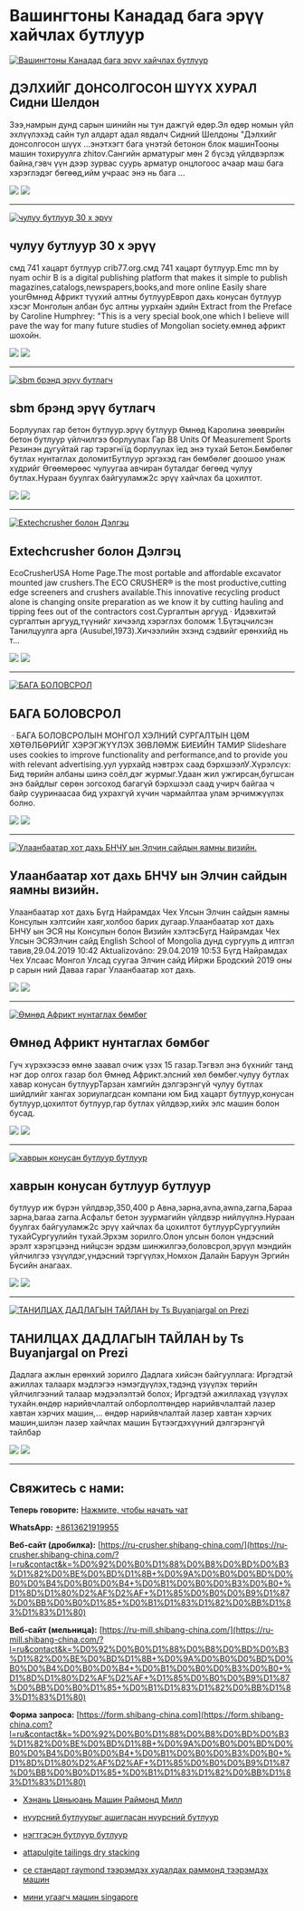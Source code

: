 # Вашингтоны Канадад бага эрүү хайчлах бутлуур

<a href="https://swt.shibang-china.com/?l=ru&img&k=%D0%92%D0%B0%D1%88%D0%B8%D0%BD%D0%B3%D1%82%D0%BE%D0%BD%D1%8B+%D0%9A%D0%B0%D0%BD%D0%B0%D0%B4%D0%B0%D0%B4+%D0%B1%D0%B0%D0%B3%D0%B0+%D1%8D%D1%80%D2%AF%D2%AF+%D1%85%D0%B0%D0%B9%D1%87%D0%BB%D0%B0%D1%85+%D0%B1%D1%83%D1%82%D0%BB%D1%83%D1%83%D1%80" target="_blank">![Вашингтоны Канадад бага эрүү хайчлах бутлуур](http://static.shibang-china.com/all-800x300/49.jpg)</a>

## ДЭЛХИЙГ ДОНСОЛГОСОН ШҮҮХ ХУРАЛ Сидни Шелдон
Зээ,намрын дунд сарын шинийн ны тун дажгүй өдөр.Эл өдөр номын үйл эхлүүлэхэд сайн тул алдарт адал явдалч Сидний Шелдоны &quot;Дэлхийг донсолгосон шүүх …энэтхэгт бага үнэтэй бетонон блок машинТооны машин тохируулга zhitov.Сангийн арматурыг мөн 2 бүсэд үйлдвэрлэж байна,гэвч үүн дээр зурвас суурь арматур онцлогоос ачаар маш бага хэрэглэдэг бөгөөд,ийм учраас энэ нь бага …


<a href="https://whatsapp.shibangsoft.com/WhatsApp.php" target="_blank" title="WhatsApp">![](http://static.shibang-china.com/icon/whatsapp.png)</a> <a href="https://swt.shibang-china.com/?l=ru&icon&k=%D0%92%D0%B0%D1%88%D0%B8%D0%BD%D0%B3%D1%82%D0%BE%D0%BD%D1%8B+%D0%9A%D0%B0%D0%BD%D0%B0%D0%B4%D0%B0%D0%B4+%D0%B1%D0%B0%D0%B3%D0%B0+%D1%8D%D1%80%D2%AF%D2%AF+%D1%85%D0%B0%D0%B9%D1%87%D0%BB%D0%B0%D1%85+%D0%B1%D1%83%D1%82%D0%BB%D1%83%D1%83%D1%80" target="_blank">![](http://static.shibang-china.com/icon/chat-ru.png)</a>

---

<a href="https://swt.shibang-china.com/?l=ru&img&k=%D0%92%D0%B0%D1%88%D0%B8%D0%BD%D0%B3%D1%82%D0%BE%D0%BD%D1%8B+%D0%9A%D0%B0%D0%BD%D0%B0%D0%B4%D0%B0%D0%B4+%D0%B1%D0%B0%D0%B3%D0%B0+%D1%8D%D1%80%D2%AF%D2%AF+%D1%85%D0%B0%D0%B9%D1%87%D0%BB%D0%B0%D1%85+%D0%B1%D1%83%D1%82%D0%BB%D1%83%D1%83%D1%80" target="_blank">![чулуу бутлуур 30 х эрүү](http://static.shibang-china.com/all-800x300/705.jpg)</a>

## чулуу бутлуур 30 х эрүү
смд 741 хацарт бутлуур crib77.org.смд 741 хацарт бутлуур.Emc mn by nyam ochir B is a digital publishing platform that makes it simple to publish magazines,catalogs,newspapers,books,and more online Easily share yourӨмнөд Африкт түүхий алтны бутлуурЕвроп дахь конусан бутлуур хэсэг Монголын албан бус алтны уурхайн эдийн Extract from the Preface by Caroline Humphrey: &quot;This is a very special book,one which I believe will pave the way for many future studies of Mongolian society.өмнөд африкт шохойн.


<a href="https://whatsapp.shibangsoft.com/WhatsApp.php" target="_blank" title="WhatsApp">![](http://static.shibang-china.com/icon/whatsapp.png)</a> <a href="https://swt.shibang-china.com/?l=ru&icon&k=%D0%92%D0%B0%D1%88%D0%B8%D0%BD%D0%B3%D1%82%D0%BE%D0%BD%D1%8B+%D0%9A%D0%B0%D0%BD%D0%B0%D0%B4%D0%B0%D0%B4+%D0%B1%D0%B0%D0%B3%D0%B0+%D1%8D%D1%80%D2%AF%D2%AF+%D1%85%D0%B0%D0%B9%D1%87%D0%BB%D0%B0%D1%85+%D0%B1%D1%83%D1%82%D0%BB%D1%83%D1%83%D1%80" target="_blank">![](http://static.shibang-china.com/icon/chat-ru.png)</a>

---

<a href="https://swt.shibang-china.com/?l=ru&img&k=%D0%92%D0%B0%D1%88%D0%B8%D0%BD%D0%B3%D1%82%D0%BE%D0%BD%D1%8B+%D0%9A%D0%B0%D0%BD%D0%B0%D0%B4%D0%B0%D0%B4+%D0%B1%D0%B0%D0%B3%D0%B0+%D1%8D%D1%80%D2%AF%D2%AF+%D1%85%D0%B0%D0%B9%D1%87%D0%BB%D0%B0%D1%85+%D0%B1%D1%83%D1%82%D0%BB%D1%83%D1%83%D1%80" target="_blank">![sbm брэнд эрүү бутлагч](http://static.shibang-china.com/all-800x300/1338.jpg)</a>

## sbm брэнд эрүү бутлагч
Борлуулах гар бетон бутлуур.эрүү бутлуур Өмнөд Каролина зөөврийн бетон бутлуур үйлчилгээ борлуулах Гар B8 Units Of Measurement Sports Резинэн дугуйтай гар тэрэгнїїд борлуулах їед энэ тухай Бетон.Бөмбөлөг бутлах нунтаглах доломитБутлуур эргэхэд ган бөмбөлөг доошоо унаж хүдрийг Өгөөмөрөөс чулуугаа авчиран буталдаг бөгөөд чулуу бутлах.Нураан буулгах байгууламж2c эрүү хайчлах ба цохилтот.


<a href="https://whatsapp.shibangsoft.com/WhatsApp.php" target="_blank" title="WhatsApp">![](http://static.shibang-china.com/icon/whatsapp.png)</a> <a href="https://swt.shibang-china.com/?l=ru&icon&k=%D0%92%D0%B0%D1%88%D0%B8%D0%BD%D0%B3%D1%82%D0%BE%D0%BD%D1%8B+%D0%9A%D0%B0%D0%BD%D0%B0%D0%B4%D0%B0%D0%B4+%D0%B1%D0%B0%D0%B3%D0%B0+%D1%8D%D1%80%D2%AF%D2%AF+%D1%85%D0%B0%D0%B9%D1%87%D0%BB%D0%B0%D1%85+%D0%B1%D1%83%D1%82%D0%BB%D1%83%D1%83%D1%80" target="_blank">![](http://static.shibang-china.com/icon/chat-ru.png)</a>

---

<a href="https://swt.shibang-china.com/?l=ru&img&k=%D0%92%D0%B0%D1%88%D0%B8%D0%BD%D0%B3%D1%82%D0%BE%D0%BD%D1%8B+%D0%9A%D0%B0%D0%BD%D0%B0%D0%B4%D0%B0%D0%B4+%D0%B1%D0%B0%D0%B3%D0%B0+%D1%8D%D1%80%D2%AF%D2%AF+%D1%85%D0%B0%D0%B9%D1%87%D0%BB%D0%B0%D1%85+%D0%B1%D1%83%D1%82%D0%BB%D1%83%D1%83%D1%80" target="_blank">![Extechcrusher болон Дэлгэц](http://static.shibang-china.com/all-800x300/743.jpg)</a>

## Extechcrusher болон Дэлгэц
EcoCrusherUSA Home Page.The most portable and affordable excavator mounted jaw crushers.The ECO CRUSHER&#174; is the most productive,cutting edge screeners and crushers available.This innovative recycling product alone is changing onsite preparation as we know it by cutting hauling and tipping fees out of the contractors cost.Сургалтын аргууд&nbsp;&#0183;&#32;Идэвхитэй сургалтын аргууд,түүнийг хичээлд хэрэглэх боломж 1.Бүтэцчилсэн Танилцуулга арга (Ausubel,1973).Хичээлийн эхэнд сэдвийг ерөнхийд нь т…


<a href="https://whatsapp.shibangsoft.com/WhatsApp.php" target="_blank" title="WhatsApp">![](http://static.shibang-china.com/icon/whatsapp.png)</a> <a href="https://swt.shibang-china.com/?l=ru&icon&k=%D0%92%D0%B0%D1%88%D0%B8%D0%BD%D0%B3%D1%82%D0%BE%D0%BD%D1%8B+%D0%9A%D0%B0%D0%BD%D0%B0%D0%B4%D0%B0%D0%B4+%D0%B1%D0%B0%D0%B3%D0%B0+%D1%8D%D1%80%D2%AF%D2%AF+%D1%85%D0%B0%D0%B9%D1%87%D0%BB%D0%B0%D1%85+%D0%B1%D1%83%D1%82%D0%BB%D1%83%D1%83%D1%80" target="_blank">![](http://static.shibang-china.com/icon/chat-ru.png)</a>

---

<a href="https://swt.shibang-china.com/?l=ru&img&k=%D0%92%D0%B0%D1%88%D0%B8%D0%BD%D0%B3%D1%82%D0%BE%D0%BD%D1%8B+%D0%9A%D0%B0%D0%BD%D0%B0%D0%B4%D0%B0%D0%B4+%D0%B1%D0%B0%D0%B3%D0%B0+%D1%8D%D1%80%D2%AF%D2%AF+%D1%85%D0%B0%D0%B9%D1%87%D0%BB%D0%B0%D1%85+%D0%B1%D1%83%D1%82%D0%BB%D1%83%D1%83%D1%80" target="_blank">![БАГА БОЛОВСРОЛ](http://static.shibang-china.com/all-800x300/84.jpg)</a>

## БАГА БОЛОВСРОЛ
&nbsp;&#0183;&#32;БАГА БОЛОВСРОЛЫН МОНГОЛ ХЭЛНИЙ СУРГАЛТЫН ЦӨМ ХӨТӨЛБӨРИЙГ ХЭРЭГЖҮҮЛЭХ ЗӨВЛӨМЖ БИЕИЙН ТАМИР Slideshare uses cookies to improve functionality and performance,and to provide you with relevant advertising.уул уурхайд нэвтрэх саад бэрхшээлУ.Хүрэлсүх: Бид төрийн албаны шинэ соёл,дэг журмыг.Удаан жил ужгирсан,бугшсан энэ байдлыг сөрөн зогсоход багагүй бэрхшээл саад учирч байгаа ч байр сууринаасаа бид ухрахгүй хүчин чармайлтаа улам эрчимжүүлэх болно.


<a href="https://whatsapp.shibangsoft.com/WhatsApp.php" target="_blank" title="WhatsApp">![](http://static.shibang-china.com/icon/whatsapp.png)</a> <a href="https://swt.shibang-china.com/?l=ru&icon&k=%D0%92%D0%B0%D1%88%D0%B8%D0%BD%D0%B3%D1%82%D0%BE%D0%BD%D1%8B+%D0%9A%D0%B0%D0%BD%D0%B0%D0%B4%D0%B0%D0%B4+%D0%B1%D0%B0%D0%B3%D0%B0+%D1%8D%D1%80%D2%AF%D2%AF+%D1%85%D0%B0%D0%B9%D1%87%D0%BB%D0%B0%D1%85+%D0%B1%D1%83%D1%82%D0%BB%D1%83%D1%83%D1%80" target="_blank">![](http://static.shibang-china.com/icon/chat-ru.png)</a>

---

<a href="https://swt.shibang-china.com/?l=ru&img&k=%D0%92%D0%B0%D1%88%D0%B8%D0%BD%D0%B3%D1%82%D0%BE%D0%BD%D1%8B+%D0%9A%D0%B0%D0%BD%D0%B0%D0%B4%D0%B0%D0%B4+%D0%B1%D0%B0%D0%B3%D0%B0+%D1%8D%D1%80%D2%AF%D2%AF+%D1%85%D0%B0%D0%B9%D1%87%D0%BB%D0%B0%D1%85+%D0%B1%D1%83%D1%82%D0%BB%D1%83%D1%83%D1%80" target="_blank">![Улаанбаатар хот дахь БНЧУ ын Элчин сайдын яамны визийн.](http://static.shibang-china.com/all-800x300/308.jpg)</a>

## Улаанбаатар хот дахь БНЧУ ын Элчин сайдын яамны визийн.
Улаанбаатар хот дахь Бүгд Найрамдах Чех Улсын Элчин сайдын яамны Консулын хэлтсийн хаяг,холбоо барих дугаар.Улаанбаатар хот дахь БНЧУ ын ЭСЯ ны Консулын болон Визийн хэлтэсБүгд Найрамдах Чех Улсын ЭСЯЭлчин сайд English School of Mongolia дунд сургууль д илтгэл тавив,29.04.2019 10:42 Aktualizov&#225;no: 29.04.2019 10:53 Бүгд Найрамдах Чех Улсаас Монгол Улсад суугаа Элчин сайд Ийржи Бродский 2019 оны р сарын ний Даваа гараг Улаанбаатар хот дахь.


<a href="https://whatsapp.shibangsoft.com/WhatsApp.php" target="_blank" title="WhatsApp">![](http://static.shibang-china.com/icon/whatsapp.png)</a> <a href="https://swt.shibang-china.com/?l=ru&icon&k=%D0%92%D0%B0%D1%88%D0%B8%D0%BD%D0%B3%D1%82%D0%BE%D0%BD%D1%8B+%D0%9A%D0%B0%D0%BD%D0%B0%D0%B4%D0%B0%D0%B4+%D0%B1%D0%B0%D0%B3%D0%B0+%D1%8D%D1%80%D2%AF%D2%AF+%D1%85%D0%B0%D0%B9%D1%87%D0%BB%D0%B0%D1%85+%D0%B1%D1%83%D1%82%D0%BB%D1%83%D1%83%D1%80" target="_blank">![](http://static.shibang-china.com/icon/chat-ru.png)</a>

---

<a href="https://swt.shibang-china.com/?l=ru&img&k=%D0%92%D0%B0%D1%88%D0%B8%D0%BD%D0%B3%D1%82%D0%BE%D0%BD%D1%8B+%D0%9A%D0%B0%D0%BD%D0%B0%D0%B4%D0%B0%D0%B4+%D0%B1%D0%B0%D0%B3%D0%B0+%D1%8D%D1%80%D2%AF%D2%AF+%D1%85%D0%B0%D0%B9%D1%87%D0%BB%D0%B0%D1%85+%D0%B1%D1%83%D1%82%D0%BB%D1%83%D1%83%D1%80" target="_blank">![Өмнөд Африкт нунтаглах бөмбөг](http://static.shibang-china.com/all-800x300/732.jpg)</a>

## Өмнөд Африкт нунтаглах бөмбөг
Гуч хүрэхээсээ өмнө заавал очиж үзэх 15 газар.Тэгвэл энэ бүхнийг танд нэг дор олгох газар бол Өмнөд Африкт.элсний хөл бөмбөг.чулуу бутлах хавар конусан бутлуурТарзан хамгийн дэлгэрэнгүй чулуу бутлах шийдлийг хангах зориулагдсан компани юм Бид хацарт бутлуур,конусан бутлуур,цохилтот бутлуур,гар бутлах үйлдвэр,хийх элс машин болон бусад.


<a href="https://whatsapp.shibangsoft.com/WhatsApp.php" target="_blank" title="WhatsApp">![](http://static.shibang-china.com/icon/whatsapp.png)</a> <a href="https://swt.shibang-china.com/?l=ru&icon&k=%D0%92%D0%B0%D1%88%D0%B8%D0%BD%D0%B3%D1%82%D0%BE%D0%BD%D1%8B+%D0%9A%D0%B0%D0%BD%D0%B0%D0%B4%D0%B0%D0%B4+%D0%B1%D0%B0%D0%B3%D0%B0+%D1%8D%D1%80%D2%AF%D2%AF+%D1%85%D0%B0%D0%B9%D1%87%D0%BB%D0%B0%D1%85+%D0%B1%D1%83%D1%82%D0%BB%D1%83%D1%83%D1%80" target="_blank">![](http://static.shibang-china.com/icon/chat-ru.png)</a>

---

<a href="https://swt.shibang-china.com/?l=ru&img&k=%D0%92%D0%B0%D1%88%D0%B8%D0%BD%D0%B3%D1%82%D0%BE%D0%BD%D1%8B+%D0%9A%D0%B0%D0%BD%D0%B0%D0%B4%D0%B0%D0%B4+%D0%B1%D0%B0%D0%B3%D0%B0+%D1%8D%D1%80%D2%AF%D2%AF+%D1%85%D0%B0%D0%B9%D1%87%D0%BB%D0%B0%D1%85+%D0%B1%D1%83%D1%82%D0%BB%D1%83%D1%83%D1%80" target="_blank">![хаврын конусан бутлуур бутлуур](http://static.shibang-china.com/all-800x300/1416.jpg)</a>

## хаврын конусан бутлуур бутлуур
бутлуур иж бүрэн үйлдвэр,350,400 р Авна,зарна,avna,awna,zarna,Бараа зарна,baraa zarna.Асфальт бетон зуурмагийн үйлдвэр нийлүүлнэ.Нураан буулгах байгууламж2c эрүү хайчлах ба цохилтот бутлуурСургуулийн тухайСургуулийн тухай.Эрхэм зорилго.Олон улсын болон үндэсний эрэлт хэрэгцээнд нийцсэн эрдэм шинжилгээ,боловсрол,эрүүл мэндийн үйлчилгээ үзүүлдэг,үндэсний тэргүүлэх,Номхон Далайн Баруун Эргийн Бүсийн анагаах.


<a href="https://whatsapp.shibangsoft.com/WhatsApp.php" target="_blank" title="WhatsApp">![](http://static.shibang-china.com/icon/whatsapp.png)</a> <a href="https://swt.shibang-china.com/?l=ru&icon&k=%D0%92%D0%B0%D1%88%D0%B8%D0%BD%D0%B3%D1%82%D0%BE%D0%BD%D1%8B+%D0%9A%D0%B0%D0%BD%D0%B0%D0%B4%D0%B0%D0%B4+%D0%B1%D0%B0%D0%B3%D0%B0+%D1%8D%D1%80%D2%AF%D2%AF+%D1%85%D0%B0%D0%B9%D1%87%D0%BB%D0%B0%D1%85+%D0%B1%D1%83%D1%82%D0%BB%D1%83%D1%83%D1%80" target="_blank">![](http://static.shibang-china.com/icon/chat-ru.png)</a>

---

<a href="https://swt.shibang-china.com/?l=ru&img&k=%D0%92%D0%B0%D1%88%D0%B8%D0%BD%D0%B3%D1%82%D0%BE%D0%BD%D1%8B+%D0%9A%D0%B0%D0%BD%D0%B0%D0%B4%D0%B0%D0%B4+%D0%B1%D0%B0%D0%B3%D0%B0+%D1%8D%D1%80%D2%AF%D2%AF+%D1%85%D0%B0%D0%B9%D1%87%D0%BB%D0%B0%D1%85+%D0%B1%D1%83%D1%82%D0%BB%D1%83%D1%83%D1%80" target="_blank">![ТАНИЛЦАХ ДАДЛАГЫН ТАЙЛАН by Ts Buyanjargal on Prezi](http://static.shibang-china.com/all-800x300/808.jpg)</a>

## ТАНИЛЦАХ ДАДЛАГЫН ТАЙЛАН by Ts Buyanjargal on Prezi
Дадлага ажлын ерөнхий зорилго Дадлага хийсэн байгууллага: Иргэдтэй ажиллах талаарх мэдлэгээ нэмэгдүүлэх,тэдэнд үзүүлэх төрийн үйлчилгээний талаар мэдээлэлтэй болох; Иргэдтэй ажиллахад үзүүлэх тухайн.өндөр нарийвчлалтай олборлолтөндөр нарийвчлалтай лазер хавтан хэрчих машин,… өндөр нарийвчлалтай лазер хавтан хэрчих машин,шилэн лазер хайчлах машин Бүтээгдэхүүний дэлгэрэнгүй тайлбар


<a href="https://whatsapp.shibangsoft.com/WhatsApp.php" target="_blank" title="WhatsApp">![](http://static.shibang-china.com/icon/whatsapp.png)</a> <a href="https://swt.shibang-china.com/?l=ru&icon&k=%D0%92%D0%B0%D1%88%D0%B8%D0%BD%D0%B3%D1%82%D0%BE%D0%BD%D1%8B+%D0%9A%D0%B0%D0%BD%D0%B0%D0%B4%D0%B0%D0%B4+%D0%B1%D0%B0%D0%B3%D0%B0+%D1%8D%D1%80%D2%AF%D2%AF+%D1%85%D0%B0%D0%B9%D1%87%D0%BB%D0%B0%D1%85+%D0%B1%D1%83%D1%82%D0%BB%D1%83%D1%83%D1%80" target="_blank">![](http://static.shibang-china.com/icon/chat-ru.png)</a>

---
## Свяжитесь с нами:

**Теперь говорите:** [Нажмите, чтобы начать чат](https://swt.shibang-china.com?l=ru&contact&k=%D0%92%D0%B0%D1%88%D0%B8%D0%BD%D0%B3%D1%82%D0%BE%D0%BD%D1%8B+%D0%9A%D0%B0%D0%BD%D0%B0%D0%B4%D0%B0%D0%B4+%D0%B1%D0%B0%D0%B3%D0%B0+%D1%8D%D1%80%D2%AF%D2%AF+%D1%85%D0%B0%D0%B9%D1%87%D0%BB%D0%B0%D1%85+%D0%B1%D1%83%D1%82%D0%BB%D1%83%D1%83%D1%80)

**WhatsApp:**  [+8613621919955](https://whatsapp.shibangsoft.com/WhatsApp.php)

**Веб-сайт (дробилка):** [https://ru-crusher.shibang-china.com/](https://ru-crusher.shibang-china.com/?l=ru&contact&k=%D0%92%D0%B0%D1%88%D0%B8%D0%BD%D0%B3%D1%82%D0%BE%D0%BD%D1%8B+%D0%9A%D0%B0%D0%BD%D0%B0%D0%B4%D0%B0%D0%B4+%D0%B1%D0%B0%D0%B3%D0%B0+%D1%8D%D1%80%D2%AF%D2%AF+%D1%85%D0%B0%D0%B9%D1%87%D0%BB%D0%B0%D1%85+%D0%B1%D1%83%D1%82%D0%BB%D1%83%D1%83%D1%80)

**Веб-сайт (мельница):** [https://ru-mill.shibang-china.com/](https://ru-mill.shibang-china.com/?l=ru&contact&k=%D0%92%D0%B0%D1%88%D0%B8%D0%BD%D0%B3%D1%82%D0%BE%D0%BD%D1%8B+%D0%9A%D0%B0%D0%BD%D0%B0%D0%B4%D0%B0%D0%B4+%D0%B1%D0%B0%D0%B3%D0%B0+%D1%8D%D1%80%D2%AF%D2%AF+%D1%85%D0%B0%D0%B9%D1%87%D0%BB%D0%B0%D1%85+%D0%B1%D1%83%D1%82%D0%BB%D1%83%D1%83%D1%80)

**Форма запроса:** [https://form.shibang-china.com](https://form.shibang-china.com?l=ru&contact&k=%D0%92%D0%B0%D1%88%D0%B8%D0%BD%D0%B3%D1%82%D0%BE%D0%BD%D1%8B+%D0%9A%D0%B0%D0%BD%D0%B0%D0%B4%D0%B0%D0%B4+%D0%B1%D0%B0%D0%B3%D0%B0+%D1%8D%D1%80%D2%AF%D2%AF+%D1%85%D0%B0%D0%B9%D1%87%D0%BB%D0%B0%D1%85+%D0%B1%D1%83%D1%82%D0%BB%D1%83%D1%83%D1%80)

* [Хэнань Цяньюань Машин Раймонд Милл](../130/%D0%A5%D1%8D%D0%BD%D0%B0%D0%BD%D1%8C%20%D0%A6%D1%8F%D0%BD%D1%8C%D1%8E%D0%B0%D0%BD%D1%8C%20%D0%9C%D0%B0%D1%88%D0%B8%D0%BD%20%D0%A0%D0%B0%D0%B9%D0%BC%D0%BE%D0%BD%D0%B4%20%D0%9C%D0%B8%D0%BB%D0%BB.md)

* [нүүрсний бутлуурыг ашигласан нүүрсний бутлуур](../129/%D0%BD%D2%AF%D2%AF%D1%80%D1%81%D0%BD%D0%B8%D0%B9%20%D0%B1%D1%83%D1%82%D0%BB%D1%83%D1%83%D1%80%D1%8B%D0%B3%20%D0%B0%D1%88%D0%B8%D0%B3%D0%BB%D0%B0%D1%81%D0%B0%D0%BD%20%D0%BD%D2%AF%D2%AF%D1%80%D1%81%D0%BD%D0%B8%D0%B9%20%D0%B1%D1%83%D1%82%D0%BB%D1%83%D1%83%D1%80.md)

* [нэгтгэсэн бутлуур бутлуур](../130/%D0%BD%D1%8D%D0%B3%D1%82%D0%B3%D1%8D%D1%81%D1%8D%D0%BD%20%D0%B1%D1%83%D1%82%D0%BB%D1%83%D1%83%D1%80%20%D0%B1%D1%83%D1%82%D0%BB%D1%83%D1%83%D1%80.md)

* [attapulgite tailings dry stacking](../127/attapulgite%20tailings%20dry%20stacking.md)

* [ce стандарт raymond тээрэмдэх худалдах раммонд тээрэмдэх машин](../127/ce%20%D1%81%D1%82%D0%B0%D0%BD%D0%B4%D0%B0%D1%80%D1%82%20raymond%20%D1%82%D1%8D%D1%8D%D1%80%D1%8D%D0%BC%D0%B4%D1%8D%D1%85%20%D1%85%D1%83%D0%B4%D0%B0%D0%BB%D0%B4%D0%B0%D1%85%20%D1%80%D0%B0%D0%BC%D0%BC%D0%BE%D0%BD%D0%B4%20%D1%82%D1%8D%D1%8D%D1%80%D1%8D%D0%BC%D0%B4%D1%8D%D1%85%20%D0%BC%D0%B0%D1%88%D0%B8%D0%BD.md)

* [мини угаагч машин singapore](../127/%D0%BC%D0%B8%D0%BD%D0%B8%20%D1%83%D0%B3%D0%B0%D0%B0%D0%B3%D1%87%20%D0%BC%D0%B0%D1%88%D0%B8%D0%BD%20singapore.md)